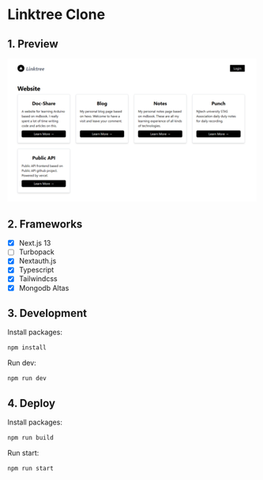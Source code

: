 # Linktree Clone

## 1. Preview

![preview](./images/preview.png)

## 2. Frameworks

- [x] Next.js 13
- [ ] Turbopack
- [x] Nextauth.js
- [x] Typescript
- [x] Tailwindcss
- [x] Mongodb Altas

## 3. Development

Install packages:

```bash
npm install
```

Run dev:

```bash
npm run dev
```

## 4. Deploy

Install packages:

```bash
npm run build
```

Run start:

```bash
npm run start
```
